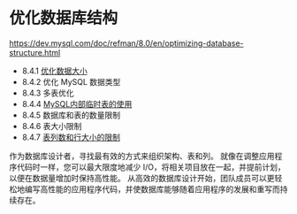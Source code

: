 # 优化数据库结构

<https://dev.mysql.com/doc/refman/8.0/en/optimizing-database-structure.html>

- 8.4.1 [优化数据大小](优化数据大小.md)
- 8.4.2 优化 MySQL 数据类型
- 8.4.3 多表优化
- 8.4.4 [MySQL内部临时表的使用](内部临时表使用.md)
- 8.4.5 数据库和表的数量限制
- 8.4.6 表大小限制
- 8.4.7 [表列数和行大小的限制](表列数和行大小的限制.md)

作为数据库设计者，寻找最有效的方式来组织架构、表和列。 就像在调整应用程序代码时一样，您可以最大限度地减少 I/O，将相关项目放在一起，并提前计划，以便在数据量增加时保持高性能。 从高效的数据库设计开始，团队成员可以更轻松地编写高性能的应用程序代码，并使数据库能够随着应用程序的发展和重写而持续存在。